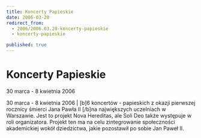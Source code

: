 ```yaml
---
title: Koncerty Papieskie
date: 2006-03-20
redirect_from: 
  - 2006/2006.03.20-koncerty-papieskie
  - koncerty-papieskie

published: true
---
```




# Koncerty Papieskie

<time>30 marca - 8 kwietnia 2006</time>

30 marca - 8 kwietnia 2006 | [b]6 koncertów - papieskich z okazji pierwszej rocznicy śmierci Jana Pawła II [/b]na największych uczelniach w Warszawie. Jest to projekt Nova Hereditas, ale Soli Deo także występuje w roli organizatora. Projekt ten ma na celu zintegrowanie społeczności akademickiej wokół dziedzictwa, jakie pozostawił po sobie Jan Paweł II.

<!--CONTENT FROM OLD SERVER (jos before 2013): 30 marca - 8 kwietnia 2006 | [b]6 koncertów - papieskich z okazji pierwszej rocznicy śmierci Jana Pawła II [/b]na największych uczelniach w Warszawie. Jest to projekt Nova Hereditas, ale Soli Deo także występuje w roli organizatora. Projekt ten ma na celu zintegrowanie społeczności akademickiej wokół dziedzictwa, jakie pozostawił po sobie Jan Paweł II.
-->

<!--{{json:{"created_date":"2006-03-20 00:00:58","publish_down":"0000-00-00 00:00:00","id":"318"}}}-->